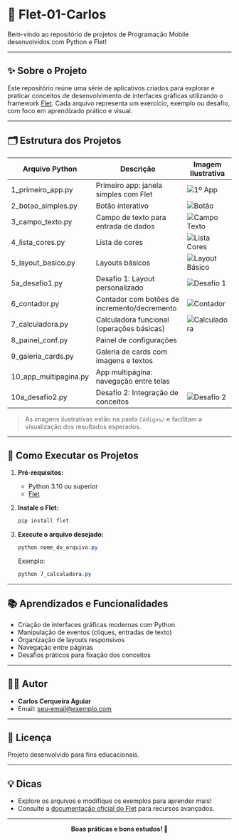 
# 📱 Flet-01-Carlos

Bem-vindo ao repositório de projetos de Programação Mobile desenvolvidos com Python e Flet!

---

## ✨ Sobre o Projeto
Este repositório reúne uma série de aplicativos criados para explorar e praticar conceitos de desenvolvimento de interfaces gráficas utilizando o framework [Flet](https://flet.dev/). Cada arquivo representa um exercício, exemplo ou desafio, com foco em aprendizado prático e visual.

---

## 🗂️ Estrutura dos Projetos

| Arquivo Python              | Descrição                                                                 | Imagem Ilustrativa                |
|----------------------------|---------------------------------------------------------------------------|-----------------------------------|
| 1_primeiro_app.py          | Primeiro app: janela simples com Flet                                      | ![1º App](Códigos/1_primeiro_app.jpg) |
| 2_botao_simples.py         | Botão interativo                                                          | ![Botão](Códigos/2_botao_simples.jpg) |
| 3_campo_texto.py           | Campo de texto para entrada de dados                                      | ![Campo Texto](Códigos/3_campo_texto.jpg) |
| 4_lista_cores.py           | Lista de cores                                                            | ![Lista Cores](Códigos/4_lista_cores.jpg) |
| 5_layout_basico.py         | Layouts básicos                                                           | ![Layout Básico](Códigos/5_layout_basico.jpg) |
| 5a_desafio1.py             | Desafio 1: Layout personalizado                                           | ![Desafio 1](Códigos/5a_desafio1.jpg) |
| 6_contador.py              | Contador com botões de incremento/decremento                              | ![Contador](Códigos/6_contador.jpg) |
| 7_calculadora.py           | Calculadora funcional (operações básicas)                                 | ![Calculadora](Códigos/7_calculadora.jpg) |
| 8_painel_conf.py           | Painel de configurações                                                   |                                   |
| 9_galeria_cards.py         | Galeria de cards com imagens e textos                                     |                                   |
| 10_app_multipagina.py      | App multipágina: navegação entre telas                                    |                                   |
| 10a_desafio2.py            | Desafio 2: Integração de conceitos                                        | ![Desafio 2](Códigos/10a_desafio2.jpg) |

> As imagens ilustrativas estão na pasta `Códigos/` e facilitam a visualização dos resultados esperados.

---

## 🚀 Como Executar os Projetos

1. **Pré-requisitos:**
   - Python 3.10 ou superior
   - [Flet](https://flet.dev/)

2. **Instale o Flet:**
   ```powershell
   pip install flet
   ```

3. **Execute o arquivo desejado:**
   ```powershell
   python nome_do_arquivo.py
   ```
   Exemplo:
   ```powershell
   python 7_calculadora.py
   ```

---

## 📚 Aprendizados e Funcionalidades
- Criação de interfaces gráficas modernas com Python
- Manipulação de eventos (cliques, entradas de texto)
- Organização de layouts responsivos
- Navegação entre páginas
- Desafios práticos para fixação dos conceitos

---

## 👨‍💻 Autor
- **Carlos Cerqueira Aguiar**
- Email: [seu-email@exemplo.com](mailto:seu-email@exemplo.com)

---

## 📄 Licença
Projeto desenvolvido para fins educacionais.

---

## 💡 Dicas
- Explore os arquivos e modifique os exemplos para aprender mais!
- Consulte a [documentação oficial do Flet](https://flet.dev/docs/) para recursos avançados.

---

<div align="center">
  <b>Boas práticas e bons estudos! 🚀</b>
</div>
